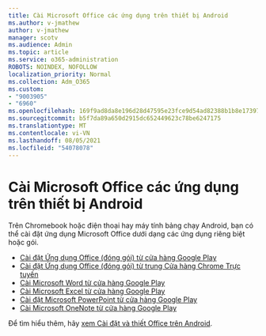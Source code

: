 ```yaml
---
title: Cài Microsoft Office các ứng dụng trên thiết bị Android
ms.author: v-jmathew
author: v-jmathew
manager: scotv
ms.audience: Admin
ms.topic: article
ms.service: o365-administration
ROBOTS: NOINDEX, NOFOLLOW
localization_priority: Normal
ms.collection: Adm_O365
ms.custom:
- "9003905"
- "6960"
ms.openlocfilehash: 169f9ad8da8e196d28d47595e23fce9d54ad82388b1b8e173971663b3d83d3f4
ms.sourcegitcommit: b5f7da89a650d2915dc652449623c78be6247175
ms.translationtype: MT
ms.contentlocale: vi-VN
ms.lasthandoff: 08/05/2021
ms.locfileid: "54078078"
---
```

# <a name="install-microsoft-office-apps-on-an-android-device"></a>Cài Microsoft Office các ứng dụng trên thiết bị Android

Trên Chromebook hoặc điện thoại hay máy tính bảng chạy Android, bạn có thể cài đặt ứng dụng Microsoft Office dưới dạng các ứng dụng riêng biệt hoặc gói.

- [Cài đặt Ứng dụng Office (đóng gói) từ cửa hàng Google Play](https://go.microsoft.com/fwlink/?linkid=2137009)
- [Cài đặt Ứng dụng Office (đóng gói) từ trung Cửa hàng Chrome Trực tuyến](https://go.microsoft.com/fwlink/?linkid=2137212)
- [Cài Microsoft Word từ cửa hàng Google Play](https://go.microsoft.com/fwlink/?linkid=2136994)
- [Cài Microsoft Excel từ cửa hàng Google Play](https://go.microsoft.com/fwlink/?linkid=2137120)
- [Cài đặt Microsoft PowerPoint từ cửa hàng Google Play](https://go.microsoft.com/fwlink/?linkid=2137121)
- [Cài Microsoft OneNote từ cửa hàng Google Play](https://go.microsoft.com/fwlink/?linkid=2137211)

Để tìm hiểu thêm, hãy [xem Cài đặt và thiết Office trên Android](https://go.microsoft.com/fwlink/?linkid=2135287).
